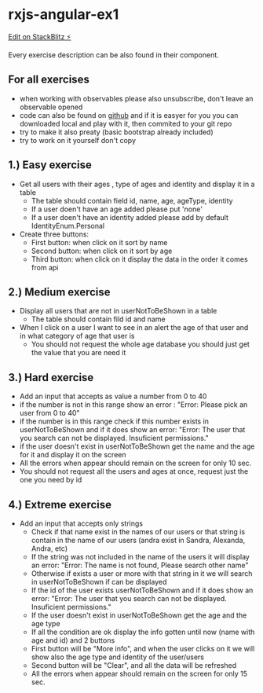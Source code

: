 # rxjs-angular-ex1

[Edit on StackBlitz ⚡️](https://stackblitz.com/edit/rxjs-angular-presentation-zeatkz)

Every exercise description can be also found in their component.

## For all exercises

- when working with observables please also unsubscribe, don't leave an observable opened
- code can also be found on [github](https://github.com/BogdanaZ/rxjs-angular-ex1) and if it is easyer for you you can downloaded local and play with it, then commited to your git repo
- try to make it also preaty (basic bootstrap already included)
- try to work on it yourself don't copy

## 1.) Easy exercise

- Get all users with their ages , type of ages and identity and display it in a table
  - The table should contain field id, name, age, ageType, identity
  - If a user doen't have an age added please put 'none'
  - If a user doen't have an identity added please add by default IdentityEnum.Personal
- Create three buttons:
  - First button: when click on it sort by name
  - Second button: when click on it sort by age
  - Third button: when click on it display the data in the order it comes from api

## 2.) Medium exercise

- Display all users that are not in userNotToBeShown in a table
  - The table should contain fild id and name
- When I click on a user I want to see in an alert the age of that user and in what category of age that user is
  - You should not request the whole age database you should just get the value that you are need it

## 3.) Hard exercise

- Add an input that accepts as value a number from 0 to 40
- if the number is not in this range show an error : "Error: Please pick an user from 0 to 40"
- if the number is in this range check if this number exists in userNotToBeShown and if it does show an error: "Error: The user that you search can not be displayed. Insuficient permissions."
- if the user doesn't exist in userNotToBeShown get the name and the age for it and display it on the screen
- All the errors when appear should remain on the screen for only 10 sec.
- You should not request all the users and ages at once, request just the one you need by id

## 4.) Extreme exercise

- Add an input that accepts only strings
  - Check if that name exist in the names of our users or that string is contain in the name of our users (andra exist in Sandra, Alexanda, Andra, etc)
  - If the string was not included in the name of the users it will display an error: "Error: The name is not found, Please search other name"
  - Otherwise if exists a user or more with that string in it we will search in userNotToBeShown if can be displayed
  - If the id of the user exists userNotToBeShown and if it does show an error: "Error: The user that you search can not be displayed. Insuficient permissions."
  - If the user doesn't exist in userNotToBeShown get the age and the age type
  - If all the condition are ok display the info gotten until now (name with age and id) and 2 buttons
  - First button will be "More info", and when the user clicks on it we will show also the age type and identity of the user/users
  - Second button will be "Clear", and all the data will be refreshed
  - All the errors when appear should remain on the screen for only 15 sec.
